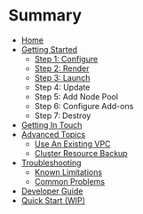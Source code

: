 # Summary

* [Home](README.md)
* [Getting Started](getting-started/README.md)
  * [Step 1: Configure](getting-started/step-1-configure.md)
  * [Step 2: Render](getting-started/step-2-render.md)
  * [Step 3: Launch](getting-started/step-3-launch.md)
  * Step 4: Update
  * Step 5: Add Node Pool
  * Step 6: Configure Add-ons
  * Step 7: Destroy
* [Getting In Touch](getting-in-touch.md)
* [Advanced Topics](advanced-topics/README.md)
  * [Use An Existing VPC](advanced-topics/use-an-existing-vpc.md)
  * [Cluster Resource Backup](advanced-topics/cluster-resource-backup.md)
* [Troubleshooting](troubleshooting/README.md)
  * [Known Limitations](troubleshooting/known-limitations.md)
  * [Common Problems](troubleshooting/common-problems.md)
* [Developer Guide](developer-guide.md)
* [Quick Start \(WIP\)](tutorials/quick-start.md)

